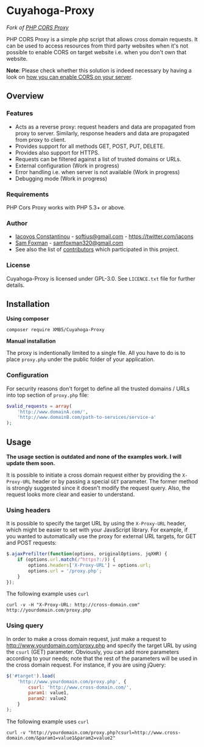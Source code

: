 # Cuyahoga-Proxy

*Fork of [PHP CORS Proxy](https://github.com/softius/php-cross-domain-proxy)*

PHP CORS Proxy is a simple php script that allows cross domain requests. It can be used to access resources from third party websites when it's not possible to enable CORS on target website i.e. when you don't own that website.

**Note**: Please check whether this solution is indeed necessary by having a look on [how you can enable CORS on your server](http://enable-cors.org/server.html).

## Overview


### Features

* Acts as a reverse proxy: request headers and data are propagated from proxy to server. Similarly, response headers and data are propagated from proxy to client.
* Provides support for all methods GET, POST, PUT, DELETE.
* Provides also support for HTTPS.
* Requests can be filtered against a list of trusted domains or URLs.
* External configuration (Work in progress)
* Error handling i.e. when server is not available (Work in progress)
* Debugging mode (Work in progress)

### Requirements

PHP Cors Proxy works with PHP 5.3+ or above.

### Author

- [Iacovos Constantinou][link-author]  - softius@gmail.com - https://twitter.com/iacons
- [Sam Foxman](https://github.com/XMB5)  - samfoxman320@gmail.com
- See also the list of [contributors][link-contributors] which participated in this project.


### License

Cuyahoga-Proxy is licensed under GPL-3.0. See `LICENCE.txt` file for further details.


## Installation

**Using composer**

```
composer require XMB5/Cuyahoga-Proxy
```

**Manual installation**

The proxy is indentionally limited to a single file. All you have to do is to place `proxy.php` under the public folder of your application. 

### Configuration

For security reasons don't forget to define all the trusted domains / URLs into top section of `proxy.php` file:

``` PHP
$valid_requests = array(
    'http://www.domainA.com/',
    'http://www.domainB.com/path-to-services/service-a'
);
```

## Usage

**The usage section is outdated and none of the examples work. I will update them soon.**

It is possible to initiate a cross domain request either by providing the `X-Proxy-URL` header or by passing a special `GET` parameter. The former method is strongly suggested since it doesn't modify the request query. Also, the request looks more clear and easier to understand.

### Using headers

It is possible to specify the target URL by using the `X-Proxy-URL` header, which might be easier to set with your JavaScript library. For example, if you wanted to automatically use the proxy for external URL targets, for GET and POST requests:

``` JAVASCRIPT
$.ajaxPrefilter(function(options, originalOptions, jqXHR) {
    if (options.url.match(/^https?:/)) {
        options.headers['X-Proxy-URL'] = options.url;
        options.url = '/proxy.php';
    }
});
```

The following example uses `curl`

```
curl -v -H "X-Proxy-URL: http://cross-domain.com" http://yourdomain.com/proxy.php
```


### Using query

In order to make a cross domain request, just make a request to http://www.yourdomain.com/proxy.php and specify the target URL by using the `csurl` (GET) parameter. Obviously, you can add more parameters according to your needs; note that the rest of the parameters will be used in the cross domain request. For instance, if you are using jQuery:

``` JAVASCRIPT
$('#target').load(
    'http://www.yourdomain.com/proxy.php', {
        csurl: 'http://www.cross-domain.com/',
        param1: value1,
        param2: value2
    }
);
```

The following example uses `curl`

```
curl -v "http://yourdomain.com/proxy.php?csurl=http://www.cross-domain.com/&param1=value1&param2=value2"
```

[ico-version]: https://img.shields.io/packagist/v/softius/cors-proxy.svg?style=flat-square
[ico-downloads]: https://img.shields.io/packagist/dt/softius/cors-proxy.svg?style=flat-square

[link-packagist]: https://packagist.org/packages/softius/cors-proxy
[link-downloads]: https://packagist.org/packages/softius/cors-proxy
[link-author]: https://github.com/softius
[link-contributors]: https://github.com/softius/php-cross-domain-proxy/graphs/contributors
